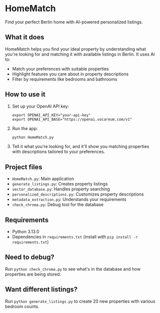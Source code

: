 # HomeMatch

Find your perfect Berlin home with AI-powered personalized listings.

## What it does

HomeMatch helps you find your ideal property by understanding what you're looking for and matching it with available listings in Berlin. It uses AI to:

- Match your preferences with suitable properties
- Highlight features you care about in property descriptions
- Filter by requirements like bedrooms and bathrooms

## How to use it

1. Set up your OpenAI API key:
   ```
   export OPENAI_API_KEY="your-api-key"
   export OPENAI_API_BASE="https://openai.vocareum.com/v1"
   ```

2. Run the app:
   ```bash
   python HomeMatch.py
   ```

3. Tell it what you're looking for, and it'll show you matching properties with descriptions tailored to your preferences.

## Project files

- `HomeMatch.py`: Main application
- `generate_listings.py`: Creates property listings
- `vector_database.py`: Handles property searching
- `personalized_descriptions.py`: Customizes property descriptions
- `metadata_extraction.py`: Understands your requirements
- `check_chroma.py`: Debug tool for the database

## Requirements

- Python 3.13.0
- Dependencies in `requirements.txt` (install with `pip install -r requirements.txt`)

## Need to debug?

Run `python check_chroma.py` to see what's in the database and how properties are being stored.

## Want different listings?

Run `python generate_listings.py` to create 20 new properties with various bedroom counts.
